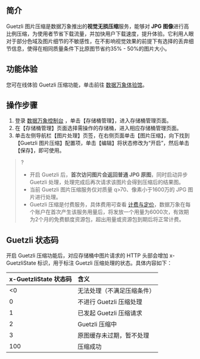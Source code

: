 ## 简介

Guetzli 图片压缩是数据万象推出的**视觉无损压缩**服务，能够对 **JPG 图像**进行高比例压缩，为使用者节省下载流量，并加快用户下载速度，提升体验。它利用人眼对于部分色域及图片细节的不敏感性，在不影响视觉效果的前提下有选择的丢弃细节信息，使得在相同质量条件下比原图节省约35% - 50%的图片大小。


## 功能体验

您可在线体验 Guetzli 压缩功能，单击前往 [数据万象体验馆](https://cloud.tencent.com/act/pro/ciExhibition)。

## 操作步骤

1.  登录 [数据万象控制台](https://console.cloud.tencent.com/ci/bucket) ，单击【存储桶管理】，进入存储桶管理页面。
2.  在【存储桶管理】页面选择需操作的存储桶，进入相应存储桶管理页面。
3.  单击左侧导航栏【图片处理】页签，在右侧页面单击【图片压缩】，向下找到【Guetzli 图片压缩】配置项，单击【编辑】将状态修改为“开启”，然后单击【保存】，即可使用。
>?
>
>- 开启 Guetzli 后，**首次访问图片会返回普通 JPG 原图**，同时启动异步 Guetzli 处理，处理完成后再次请求该图片会得到压缩后的结果图。
>- 当前 Guetzli 图片压缩服务仅对质量 q>70、像素小于1600万的 JPG 图片进行处理。
>- Guetzli 压缩是付费服务，具体费用可查看 [计费与定价](https://cloud.tencent.com/doc/product/460/6970)，数据万象在每个账户在首次产生该服务用量后，将发放一个用量为6000次，有效期为2个月的免费额度资源包，超出用量或资源包到期后将正常计费。

## Guetzli 状态码

开启 Guetzli 压缩功能后，对应存储桶中图片请求的 HTTP 头部会增加 x-GuetzliState 标识，用于标注 Guetzli 压缩处理的状态。具体内容如下：

|x-GuetzliState 状态码|含义|
|:-|:-|
|<0|无法处理（不满足压缩条件）|
|0|不进行 Guetzli 压缩处理|
|1|已发起 Guetzli 压缩请求|
|2|Guetzli 压缩中|
|3|原图缓存未过期，暂不处理|
|100|压缩成功|
